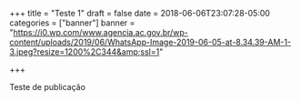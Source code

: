 +++
title = "Teste 1"
draft = false
date = 2018-06-06T23:07:28-05:00
categories = ["banner"]
banner = "https://i0.wp.com/www.agencia.ac.gov.br/wp-content/uploads/2019/06/WhatsApp-Image-2019-06-05-at-8.34.39-AM-1-3.jpeg?resize=1200%2C344&amp;ssl=1"

+++

Teste de publicação